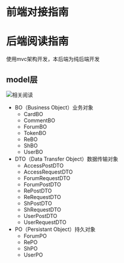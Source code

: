 # 前端对接指南

##

# 后端阅读指南

使用mvc架构开发，本后端为纯后端开发

## model层

![相关阅读](https://pic1.zhimg.com/v2-24e3ed681c02b6434681719753c53b40_r.jpg)

- BO（Business Object）业务对象
    - CardBO
    - CommentBO
    - ForumBO
    - TokenBO
    - ReBO
    - ShBO
    - UserBO
- DTO（Data Transfer Object）数据传输对象
    - AccessPostDTO
    - AccessRequestDTO
    - ForumRequestDTO
    - ForumPostDTO
    - RePostDTO
    - ReRequestDTO
    - ShPostDTO
    - ShRequestDTO
    - UserPostDTO
    - UserRequestDTO
- PO（Persistant Object）持久对象
    - ForumPO
    - RePO
    - ShPO
    - UserPO